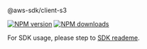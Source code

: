 @aws-sdk/client-s3

[![NPM version](https://img.shields.io/npm/v/@aws-sdk/client-s3/beta.svg)](https://www.npmjs.com/package/@aws-sdk/client-s3)
[![NPM downloads](https://img.shields.io/npm/dm/@aws-sdk/client-s3.svg)](https://www.npmjs.com/package/@aws-sdk/client-s3)

For SDK usage, please step to [SDK reademe](https://github.com/aws/aws-sdk-js-v3).
